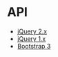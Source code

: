 # API

- [jQuery 2.x](http://www.jquery123.com/)
- [jQuery 1.x](http://jquery.cuishifeng.cn/)
- [Bootstrap 3](http://v3.bootcss.com/css/)

